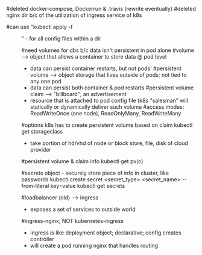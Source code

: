 #deleted docker-compose, Dockerrun & .travis (rewrite eventually)
#deleted nginx dir b/c of the utilization of ingress service of k8s

#can use "kubectl apply -f <dir>" - for all config files within a dir


#need volumes for dbs b/c data isn't persistent in pod alone
#volume --> object that allows a container to store data @ pod level
 - data can persist container restarts, but not pods'
#persistent volume --> object storage that lives outside of pods; not tied to any one pod
 - data can persist both container & pod restarts
#persistent volume claim --> "billboard"; an advertisement
 - resource that is attached to pod config file (k8s "salesman" will statically or dynamically deliver such volume
#access modes: ReadWriteOnce (one node), ReadOnlyMany, ReadWriteMany

#options k8s has to create persistent volume based on claim
kubectl get storageclass
 - take portion of hd/vhd of node or block store, file, disk of cloud provider

#persistent volume & claim info
kubectl get pv(c)

#secrets object - securely store piece of info in cluster, like passwords
kubectl create secret <secret_type> <secret_name> --from-literal key=value
kubectl get secrets

#loadbalancer (old) --> ingress
 - exposes a set of services to outside world

#ingress-nginx; NOT kubernetes-ingress
 - ingress is like deployment object; declarative; config creates controller
 - will create a pod running nginx that handles routing 

